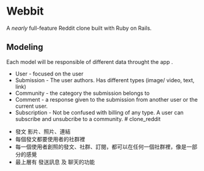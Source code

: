# Webbit 

A _nearly_ full-feature Reddit clone built with Ruby on Rails.

## Modeling 

Each model will be responsible of different data throught the app .

- User - focused on the user
- Submission - The user authors. Has different types (image/ video, text, link)
- Community - the category the submission belongs to 
- Comment - a response given to the submission from another user or the current user. 
- Subscription - Not be confused with billing of any type. A user can subscribe and unsubcribe to a community. # clone_reddit

* 發文 影片、照片、連結
* 每個發文都要使用者的社群裡
* 每一個使用者創照的發文、社群、訂閱，都可以在任何一個社群裡，像是一部分的感覺
* 最上層有 發送訊息 及 聊天的功能 

